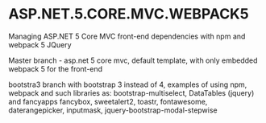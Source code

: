 # ASP.NET.5.CORE.MVC.WEBPACK5
Managing ASP.NET 5 Core MVC front-end dependencies with npm and webpack 5 JQuery

Master branch - asp.net 5 core mvc, default template, with only embedded webpack 5 for the front-end

bootstra3 branch with bootstrap 3 instead of 4, examples of using npm, webpack and such libraries as: bootstrap-multiselect, DataTables (jquery) and fancyapps fancybox, sweetalert2, toastr, fontawesome, daterangepicker, inputmask, jquery-bootstrap-modal-stepwise
